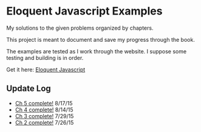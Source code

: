 # Eloquent Javascript Examples

My solutions to the given problems organized by chapters.

This project is meant to document and save my progress through the book.

The examples are tested as I work through the website. I suppose some testing and building is in order.

Get it here: [Eloquent Javascript](http://eloquentjavascript.net/)

## Update Log

* [Ch 5 complete!](http://eloquentjavascript.net/05_higher_order.html) 8/17/15
* [Ch 4 complete!](http://eloquentjavascript.net/04_data.html) 8/14/15
* [Ch 3 complete!](http://eloquentjavascript.net/03_functions.html) 7/29/15
* [Ch 2 complete!](http://eloquentjavascript.net/02_program_structure.html) 7/26/15
